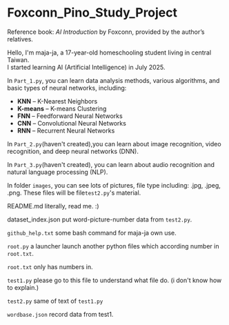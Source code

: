 # Foxconn_Pino_Study_Project

Reference book: *AI Introduction* by Foxconn, provided by the author’s relatives.

Hello, I'm maja-ja, a 17-year-old homeschooling student living in central Taiwan.  
I started learning AI (Artificial Intelligence) in July 2025.

In `Part_1.py`, you can learn data analysis methods, various algorithms, and basic types of neural networks, including:  
- **KNN** – K-Nearest Neighbors  
- **K-means** – K-means Clustering  
- **FNN** – Feedforward Neural Networks  
- **CNN** – Convolutional Neural Networks  
- **RNN** – Recurrent Neural Networks  

In `Part_2.py`(haven't created),you can learn about image recognition, video recognition, and deep neural networks (DNN).

In `Part_3.py`(haven't created), you can learn about audio recognition and natural language processing (NLP).

In folder `images`, you can see lots of pictures, file type including: .jpg, .jpeg, .png. These files will be file`test2.py`'s material.

README.md literally, read me. :)

dataset_index.json put word-picture-number data from `test2.py`.

`github_help.txt` some bash command for maja-ja own use.

`root.py` a launcher launch another python files which according number in `root.txt`.

`root.txt` only has numbers in.

`test1.py` please go to this file to understand what file do. (i don't know how to explain.)

`test2.py` same of text of `test1.py`

`wordbase.json` record data from test1.